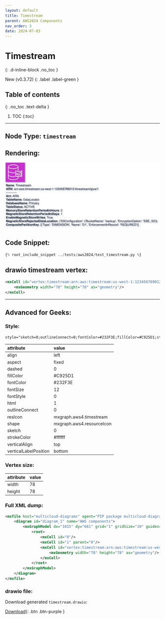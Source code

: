 ```yaml
---
layout: default
title: Timestream
parent: AWS2024 Components
nav_order: 3
date: 2024-07-03
---
```


# Timestream
{: .d-inline-block .no_toc }

New (v0.3.72)
{: .label .label-green }

## Table of contents
{: .no_toc .text-delta }

1. TOC
{:toc}

---


## Node Type: ``timestream``

## Rendering:

![lambda](output/jpg/timestream.jpg)

## Code Snippet:

```python
{% root_include_snippet ../tests/aws2024/test_timestream.py %}
```

## drawio timestream vertex:

```xml
<mxCell id="vertex:timestream:arn:aws:timestream:us-west-1:123456789012:timestream/glue/1" parent="1" vertex="1">
    <mxGeometry width="78" height="78" as="geometry"/>
</mxCell>
```
---

## Advanced for Geeks:

### Style:
```html
style="sketch=0;outlineConnect=0;fontColor=#232F3E;fillColor=#C925D1;strokeColor=#ffffff;dashed=0;verticalLabelPosition=bottom;verticalAlign=top;align=left;html=1;fontSize=12;fontStyle=0;aspect=fixed;shape=mxgraph.aws4.resourceIcon;resIcon=mxgraph.aws4.timestream;"
```

| attribute | value |
|:----------|:------|
|align| left |
|aspect| fixed |
|dashed| 0 |
|fillColor| #C925D1 |
|fontColor| #232F3E |
|fontSize| 12 |
|fontStyle| 0 |
|html| 1 |
|outlineConnect| 0 |
|resIcon| mxgraph.aws4.timestream |
|shape| mxgraph.aws4.resourceIcon |
|sketch| 0 |
|strokeColor| #ffffff |
|verticalAlign| top |
|verticalLabelPosition| bottom |

### Vertex size:

| attribute | value |
|:---------|:-----------|
| width    | 78  |
| height   |78|

### Full XML dump:
```xml
<mxfile host="multicloud-diagrams" agent="PIP package multicloud-diagrams. Generate resources in draw.io compatible format for Cloud infrastructure. Copyrights @ Roman Tsypuk 2023. MIT license." type="MultiCloud">
    <diagram id="diagram_1" name="AWS components">
        <mxGraphModel dx="1015" dy="661" grid="1" gridSize="10" guides="1" tooltips="1" connect="1" arrows="1" fold="1" page="1" pageScale="1" pageWidth="850" pageHeight="1100" math="0" shadow="1">
            <root>
                <mxCell id="0"/>
                <mxCell id="1" parent="0"/>
                <mxCell id="vertex:timestream:arn:aws:timestream:us-west-1:123456789012:timestream/glue/1" value="&lt;b&gt;Name&lt;/b&gt;: Timestream&lt;BR&gt;&lt;b&gt;ARN&lt;/b&gt;: arn:aws:timestream:us-west-1:123456789012:timestream/glue/1&lt;BR&gt;-----------&lt;BR&gt;&lt;b&gt;Arn&lt;/b&gt;: ARN&lt;BR&gt;&lt;b&gt;TableName&lt;/b&gt;: DataLocator&lt;BR&gt;&lt;b&gt;DatabaseName&lt;/b&gt;: Primary&lt;BR&gt;&lt;b&gt;TableStatus&lt;/b&gt;: ACTIVE&lt;BR&gt;&lt;b&gt;MemoryStoreRetentionPeriodInHours&lt;/b&gt;: 2&lt;BR&gt;&lt;b&gt;MagneticStoreRetentionPeriodInDays&lt;/b&gt;: 1&lt;BR&gt;&lt;b&gt;EnableMagneticStoreWrites&lt;/b&gt;: True&lt;BR&gt;&lt;b&gt;MagneticStoreRejectedDataLocation&lt;/b&gt;: {'S3Configuration': {'BucketName': 'backup', 'EncryptionOption': 'SSE_S3'}}&lt;BR&gt;&lt;b&gt;CompositePartitionKey&lt;/b&gt;: [{'Type': 'DIMENSION', 'Name': 'D1', 'EnforcementInRecord': 'REQUIRED'}]" style="sketch=0;outlineConnect=0;fontColor=#232F3E;fillColor=#C925D1;strokeColor=#ffffff;dashed=0;verticalLabelPosition=bottom;verticalAlign=top;align=left;html=1;fontSize=12;fontStyle=0;aspect=fixed;shape=mxgraph.aws4.resourceIcon;resIcon=mxgraph.aws4.timestream;" parent="1" vertex="1">
                    <mxGeometry width="78" height="78" as="geometry"/>
                </mxCell>
            </root>
        </mxGraphModel>
    </diagram>
</mxfile>
```

### drawio file:

Download generated ``timestream.drawio``:

[Download](output/drawio/timestream.drawio){: .btn .btn-purple }